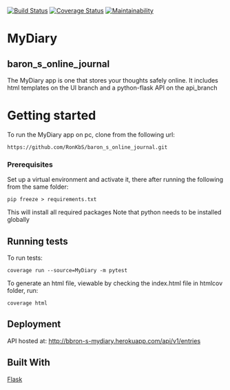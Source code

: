 [![Build Status](https://travis-ci.com/RonKbS/baron_s_online_journal.svg?branch=challenge_3)](https://travis-ci.com/RonKbS/baron_s_online_journal)
[![Coverage Status](https://coveralls.io/repos/github/RonKbS/baron_s_online_journal/badge.svg?branch=challenge_3)](https://coveralls.io/github/RonKbS/baron_s_online_journal?branch=challenge_3)
[![Maintainability](https://api.codeclimate.com/v1/badges/8f742ab7eebfdcf3af26/maintainability)](https://codeclimate.com/github/RonKbS/baron_s_online_journal/maintainability)

# MyDiary

## baron_s_online_journal

The MyDiary app is one that stores your thoughts safely online. It includes html templates on the 
UI branch and a python-flask API on the api_branch

# Getting started

To run the MyDiary app on pc, clone from the following url:
````
https://github.com/RonKbS/baron_s_online_journal.git
````

### Prerequisites

Set up a virtual environment and activate it, there after running the following from the same folder:
````
pip freeze > requirements.txt
````
This will install all required packages
Note that python needs to be installed globally

## Running tests

To run tests:
```
coverage run --source=MyDiary -m pytest
```

To generate an html file, viewable by checking the index.html file in htmlcov folder, run:
```
coverage html

```

## Deployment

API hosted at:
http://bbron-s-mydiary.herokuapp.com/api/v1/entries

## Built With

[Flask](http://flask.pocoo.org/docs/1.0/)
